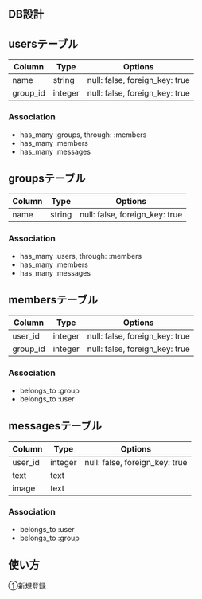 ## DB設計

## usersテーブル
|Column|Type|Options|
|------|----|-------|
|name|string|null: false, foreign_key: true|
|group_id|integer|null: false, foreign_key: true|

### Association
- has_many :groups, through: :members
- has_many :members
- has_many :messages

## groupsテーブル
|Column|Type|Options|
|------|----|-------|
|name|string|null: false, foreign_key: true|

### Association
- has_many :users, through: :members
- has_many :members
- has_many :messages

## membersテーブル
|Column|Type|Options|
|------|----|-------|
|user_id|integer|null: false, foreign_key: true|
|group_id|integer|null: false, foreign_key: true|

### Association
- belongs_to :group
- belongs_to :user

## messagesテーブル
|Column|Type|Options|
|------|----|-------|
|user_id|integer|null: false, foreign_key: true|
|text|text|
|image|text|

### Association
- belongs_to :user
- belongs_to :group

## 使い方

①新規登録


